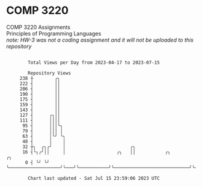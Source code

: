 # COMP 3220
COMP 3220 Assignments  
Principles of Programming Languages  
*note: HW-3 was not a coding assignment and it will not be uploaded to this repository*  

```

        Total Views per Day from 2023-04-17 to 2023-07-15

        Repository Views
     238 ┼        ╭╮
     222 ┤        ││
     206 ┤        ││
     190 ┤        ││
     175 ┤        ││
     159 ┤        ││
     143 ┤        ││
     127 ┤      ╭╮││
     111 ┤      ││││
      95 ┤      │││╰╮
      79 ┤      │││ │
      63 ┤      │╰╯ ╰╮
      48 ┤      │    │
      32 ┼╮  ╭╮╭╯    │                        ╭╮
      16 ┤╰╮╭╯││     │                   ╭╮   ││           ╭╮                            ╭╮
       0 ┤ ╰╯ ╰╯     ╰───────────────────╯╰───╯╰───────────╯╰────────────────────────────╯╰────────

        Chart last updated - Sat Jul 15 23:59:06 2023 UTC
        
```
